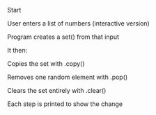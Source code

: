 Start


User enters a list of numbers (interactive version)


Program creates a set() from that input


It then:


Copies the set with .copy()


Removes one random element with .pop()


Clears the set entirely with .clear()


Each step is printed to show the change

